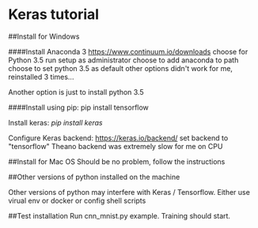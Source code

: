 # Keras tutorial

##Install for Windows

####Install Anaconda 3
https://www.continuum.io/downloads
choose for Python 3.5
run setup as administrator
choose to add anaconda to path
choose to set python 3.5 as default
other options didn't work for me, reinstalled 3 times...

Another option is just to install python 3.5

####Install using pip:
pip install tensorflow

Install keras:
<i>pip install keras</i>

Configure Keras backend:
https://keras.io/backend/
set backend to "tensorflow"
Theano backend was extremely slow for me on CPU

##Install for Mac OS
Should be no problem, follow the instructions

##Other versions of python installed on the machine

Other versions of python may interfere with Keras / Tensorflow. Either use virual env or docker or config shell scripts

##Test installation
Run cnn_mnist.py example. Training should start.
 